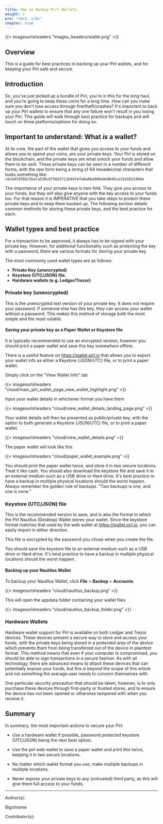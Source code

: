 ```yaml
---
title: How to Backup Pirl Wallets
weight: 2
pre: "<b>2. </b>"
chapter: true
---
```

{{< imagesurlsheaders "images_headers/wallet.png"  >}}

## Overview

This is a guide for best practices in backing up your Pirl wallets, and for keeping your Pirl safe and secure.

## Introduction

So, you've just picked up a bundle of Pirl, you're in this for the long haul, and you're going to keep these coins for a long time. How can you make sure you don't lose access through fire/theft/crashes?
It's important to back up your Pirl wallets to ensure that any one failure won't result in you losing your Pirl. This guide will walk through best practice for backups and will touch on three platforms/options for doing so.

## Important to understand: What *is* a wallet?

At its core, the part of the wallet that gives you access to your funds and allows you to spend your coins, are your private keys. Your Pirl is stored on the blockchain, and the private keys are what unlock your funds and allow them to be sent. These private keys can be seen in a number of different forms, with the *raw* form being a string of 64 hexadecimal characters that looks something like:
```c6cbd7d76bc5baca530c875663711b947efa6a86a900a9e8645ce32e5821484e```

The importance of your private keys is two-fold. They give you access to your funds, but they will also give anyone with the key access to your funds too. For that reason it is IMPERATIVE that you take steps to protect these private keys and to keep them backed up.
The following section details common methods for storing these private keys, and the best practice for each.

## Wallet types and best practice

For a transaction to be approved, it always has to be signed with your private key. However, for additional functionality such as protecting the key with a password, there are various formats for storing your private key.

The most commonly used wallet types are as follows:

 * **Private Key (unencrypted)**
 * **Keystore (UTC/JSON) file.**
 * **Hardware wallets (e.g. Ledger/Trezor)**

### Private key (unencrypted)

This is the unencrypted text version of your private key. It does not require your password.
If someone else has this key, they can access your wallet without a password.
This makes this method of storage both the most simple and the most volatile.

#### Saving your private key as a Paper Wallet or Keystore file

It is typically recommended to use an encrypted version, however you should print a paper wallet and save this key somewhere offline.

There is a useful feature on https://wallet.pirl.io that allows you to export your wallet info as either a Keystore (JSON/UTC) file, or to print a paper wallet.

Simply click on the "View Wallet Info" tab

{{< imagesurlsheaders "cloud/main_pirl_wallet_page_view_wallet_highlight.png" >}}

Input your wallet details in whichever format you have them

{{< imagesurlsheaders "cloud/view_wallet_details_landing_page.png" >}}


Your wallet details will then be presented as public/private key, with the option to both generate a Keystore (JSON/UTC) file, or to print a paper wallet.

{{< imagesurlsheaders "cloud/view_wallet_details.png" >}}

The paper wallet will look like this

{{< imagesurlsheaders "cloud/paper_wallet_example.png" >}}

You should print the paper wallet twice, and store it in two secure locations. Treat it like cash.
You should also download the keystore file and save it to an external medium such as a USB drive or Hard drive. It's best practice to have a backup in multiple physical locations should the worst happen.
Always remember the golden rule of backups: "Two backups is one, and one is none."

### Keystore (UTC/JSON) file

This is the recommended version to save, and is also the format in which the Pirl Nautilus (Desktop) Wallet stores your wallet.
Since the keystore format matches that used by the web wallet at https://wallet.pirl.io, you can easily import in either direction.

This file is encrypted by the password you chose when you create the file.

You should save the keystore file to an external medium such as a USB drive or Hard drive. It's best practice to have a backup in multiple physical locations should the worst happen.

#### Backing up your Nautilus Wallet

To backup your Nautilus Wallet, click **File** > **Backup** > **Accounts**

{{< imagesurlsheaders "cloud/nautilus_backup.png" >}}

This will open the appdata folder containing your wallet files

{{< imagesurlsheaders "cloud/nautilus_backup_folder.png" >}}

### Hardware Wallets

Hardware wallet support for Pirl is available on both Ledger and Trezor devices.
These devices present a secure way to store and access your funds, with the private keys being stored in a protected area of the device which prevents them from being transferred out of the device in plaintext format.
This method means that even if your computer is compromised, you should be able to sign transactions in a secure fashion.
As with all technology, there are advanced means to attack these devices that can potentially expose your funds, but this is beyond the scope of this article and not something the average user needs to concern themselves with.

One particular security precaution that should be taken, however, is to only purchase these devices through first-party or trusted stores, and to ensure the device has not been opened or otherwise tampered with when you receive it.

## Summary

In summary, the most important actions to secure your Pirl:

 * Use a hardware wallet if possible, password protected keystore (UTC/JSON) being the next best option.

 * Use the pirl web wallet to save a paper wallet and print this twice, keeping it in two secure locations.

 * No matter which wallet format you use, make multiple backups in multiple locations.
 * Never expose your private keys to any (untrusted) third party, as this will give them full access to your funds.

---
Author(s):

Bigchrome

Contributor(s):
